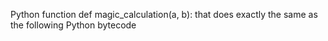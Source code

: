 Python function def magic_calculation(a, b): that does exactly the same as the following Python bytecode
